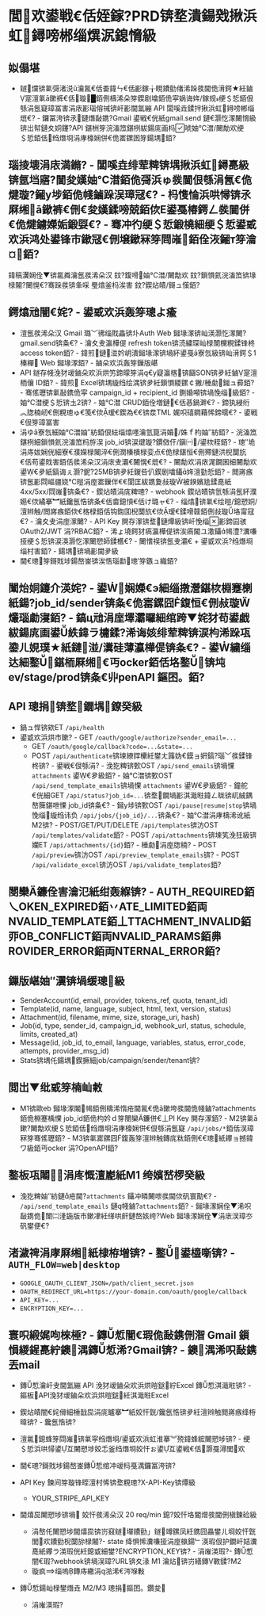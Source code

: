 ﻿ # 閭欢鍙戦€佸姪鎵?PRD锛堥潰鍚戣揪浜虹鐞嗙郴缁熼泦鎴愶級

 ## 姒傝堪
 - 鐩爣锛氭彁渚涚ǔ瀹氥€佸畨鍏ㄣ€佸彲鎵╁睍鐨勯偖浠跺彂閫佹湇鍔★紝鏀寔澶氭ā鏉裤€佸璇█銆侀檮浠朵笌鍥剧墖銆佹寜娲诲姩/鎵规绠＄悊銆佷綔涓氬寲璋冨害涓庡彲瑙傛祴锛屽彲閫氳繃 API 闆嗘垚鍒拌揪浜虹鐞嗙郴缁熴€? - 鑼冨洿锛氶鏈熸敮鎸?Gmail 鍙戦€侊紙gmail.send 鏈€灏忔潈闄愶級锛岀幇鏈夊姛鑳?API 鍖栦笌浣滀笟鍖栵紱鍚庣画杩唬妯℃澘/闄勪欢绠＄悊銆佸绉熸埛涓庨檺娴併€佹寚鏍囦笌鍚堣銆?
 ## 瑙掕壊涓庡満鏅? - 闆嗘垚绯荤粺锛堣揪浜虹鐞嗭級锛氬垱寤?閫夋嫨妯℃澘銆佹彁浜ゅ彂閫佷綔涓氥€佹煡璇?鎺у埗銆佹帴鏀跺洖璋冦€? - 杩愯惀浜哄憳锛氶厤缃ā鏉裤€侀€夋嫨鍒嗙兢銆佽Е鍙戞椿鍔ㄥ彂閫併€佹煡鐪嬫姤鍛娿€? - 骞冲彴绠＄悊鍛橈細绠＄悊鍙戜欢浜鸿处鍙锋巿鏉冦€侀壌鏉冧笌閰嶉銆佺洃鎺т笌瀹¤銆?
 鍏稿瀷娴佺▼锛氱粦瀹氬彂浠朵汉 鈫?鍑嗗妯℃澘/闄勪欢 鈫?鎻愪氦浣滀笟锛堟椂闂?闄愰€?骞跺彂锛夆啋 璺熻釜杩涘害 鈫?鍥炶皟/鎶ュ憡銆?
 ## 鍔熻兘闇€姹? - 鍙戜欢浜轰笌璁よ瘉
   - 澶氬彂浠朵汉 Gmail 璐﹀彿缁戝畾锛圤Auth Web 鎺堟潈锛屾渶灏忔潈闄?gmail.send锛夈€?   - 瀹夊叏瀛樺偍 refresh token锛涜繍琛屾椂闈欓粯鍒锋柊 access token銆?   - 鍏煎鏈湴妗岄潰鎺堟潈锛堝紑鍙戞ā寮忥級锛屾湇鍔＄榛樿 Web 鎺堟潈銆? - 鏀朵欢浜轰笌鏁版嵁
   - API 鐩存帴浼犲叆鏀朵欢浜烘竻鍗曚笌涓€у寲瀛楁锛圝SON锛夛紝鏀寔澶栭儴 ID銆?   - 鍏煎 Excel锛堣縼绉绘湡锛夛紝鎻愪緵鏍￠獙/棰勮鎺ュ彛銆?   - 骞傜瓑锛氭敮鎸佹寜 campaign_id + recipient_id 鍘婚噸锛堝悗缁級銆? - 妯℃澘绠＄悊锛圡2锛?   - 妯℃澘 CRUD銆佺増鏈€佸惎鍋溿€?   - 鍗犱綅绗︽牎楠屻€侀粯璁ゅ€笺€佽瑷€鍥為€€锛汬TML 娓呮礂鐧藉悕鍗曘€? - 鍙戦€佷笌璋冨害
   - 涓ゆā寮忥細妯℃澘妯″紡銆佷紶缁熻嚜瀹氫箟涓婚/姝ｆ枃妯″紡銆?   - 浣滀笟鍖栵細鎻愪氦浣滀笟杩斿洖 job_id锛涙煡璇?鏆傚仠/鎭㈠/鍙栨秷銆?   - 璁″垝涓庤妭娴侊細寮€濮嬫椂闂淬€侀潤榛樻椂娈点€佹椂鍖恒€侀殢鏈洪棿闅斻€佸苟鍙戝害銆佸彂浠朵汉涓庡叏灞€闄愰€熴€?   - 闄勪欢涓庡浘鐗囷細闄勪欢鍙€夛紙鎬诲ぇ灏?鈮?25MB锛夛紝鍐呰仈鍥剧墖鑷姩澶勭悊銆?   - 閲嶈瘯锛氬彲閰嶇疆娆℃暟涓庢寚鏁伴€€閬匡紱鎸夐敊璇被鍨嬪尯鍒嗭紙4xx/5xx/閰嶉锛夈€? - 鍥炶皟涓庣粺璁?   - webhook 鍥炶皟锛氫綔涓氬紑濮嬨€佽繘搴︼紙鑱氬悎锛夈€佸畬鎴愩€佸け璐ャ€?   - 缁熻锛氭€绘暟/鎴愬姛/澶辫触/閲嶈瘯銆佽€楁椂銆佸钩鍧囬棿闅斻€佽瑷€鍒嗗竷銆侀敊璇垎甯冦€? - 瀹夊叏涓庢潈闄?   - API Key 閴存潈锛堥鏈燂級锛屽悗缁彲鍗囩骇 OAuth2/JWT 涓?RBAC銆?   - 浠ょ墝鍔犲瘑瀛樺偍锛涘瘑閽ユ潵鑷幆澧?瀵嗛挜绠＄悊锛涙渶灏忔潈闄愬師鍒欍€?   - 闄愭祦锛氬叏灞€ + 鍙戜欢浜?绉熸埛缁村害銆? - 鍚堣锛堝彲閫夛級
   - 閫€璁笌鎶戝埗鍚嶅崟锛涘悎瑙勫璁′笌鏃ュ織銆?
 ## 闈炲姛鑳介渶姹? - 鍙娴嬫€э細缁撴瀯鍖栨棩蹇楋紙鍚?job_id/sender锛夈€佹寚鏍囧鍑恒€侀敊璇爜瑙勮寖銆? - 鎬ц兘涓庢墿灞曪細绾跨▼姹犲苟鍙戯紱鍚庣画鍙紩鍏ラ槦鍒?浠诲姟绯荤粺锛涙枃浠跺瓨鍌ㄦ娊璞★紙鏈湴/瀵硅薄瀛樺偍锛夈€? - 鍙繍缁达細鐜鍖栭厤缃€丏ocker銆佸垎鐜锛坉ev/stage/prod锛夈€丱penAPI 鏂囨。銆?
 ## API 璁捐锛堥鐗堣鐐癸級
 - 鍋ュ悍锛欸ET `/api/health`
 - 鍙戜欢浜烘巿鏉?   - GET `/oauth/google/authorize?sender_email=...`
   - GET `/oauth/google/callback?code=...&state=...`
   - POST `/api/authenticate`锛堜繚鐣欙紝鐢ㄤ簬妫€鏌ョ姸鎬?瑙﹀彂鍒锋柊锛? - 鍙戦€佷綔涓?   - 浼犵粺锛歅OST `/api/send_emails`锛堝惈 `attachments` 鍙€夛級銆?   - 妯℃澘锛歅OST `/api/send_template_emails`锛堝惈 `attachments` 鍙€夛級銆?   - 鐘舵€侊細GET `/api/status?job_id=...`锛堥鐗堝彲淇濈暀鍏ㄥ眬锛屼絾鍝嶅簲鍖呭惈 job_id锛夈€?   - 鎺у埗锛歅OST `/api/pause|resume|stop`锛堝悗缁縼绉讳负 `/api/jobs/{job_id}/...`锛夈€? - 妯℃澘涓庨檮浠讹紙M2锛?   - POST/GET/PUT/DELETE `/api/templates`锛汸OST `/api/templates/validate`銆?   - POST `/api/attachments`锛堜笂浼狅級锛孏ET `/api/attachments/{id}`銆? - 棰勮涓庢牎楠?   - POST `/api/preview`锛汸OST `/api/preview_template_emails`锛?   - POST `/api/validate_excel`锛汸OST `/api/validate_templates`銆?
 ## 閿欒鐮佺害瀹氾紙绀轰緥锛? - AUTH_REQUIRED銆乀OKEN_EXPIRED銆丷ATE_LIMITED銆両NVALID_TEMPLATE銆丄TTACHMENT_INVALID銆丣OB_CONFLICT銆両NVALID_PARAMS銆丳ROVIDER_ERROR銆両NTERNAL_ERROR銆?
 ## 鏁版嵁妯″瀷锛堝缓璁級
 - SenderAccount(id, email, provider, tokens_ref, quota, tenant_id)
 - Template(id, name, language, subject, html, text, version, status)
 - Attachment(id, filename, mime, size, storage_uri, hash)
 - Job(id, type, sender_id, campaign_id, webhook_url, status, schedule, limits, created_at)
 - Message(id, job_id, to_email, language, variables, status, error_code, attempts, provider_msg_id)
 - Stats锛堣仛鍚堣鍥撅細job/campaign/sender/tenant锛?
 ## 閲岀▼纰戜笌楠屾敹
 - M1锛歐eb 鎺堟潈闂幆銆侀檮浠惰疮閫氥€佹ā鏉垮彂閫佹帴鏀?attachments銆佹棩蹇楀惈 job_id銆佹枃妗ｄ笌閿欒鐮併€丄PI Key 閴存潈銆? - M2锛氭ā鏉?闄勪欢绠＄悊銆佸绉熸埛涓庨檺娴併€佷綔涓氬寲 `/api/jobs/*`銆佸洖璋冧笌骞傜瓑銆? - M3锛氭寚鏍囧鍑轰笌澶辫触鏄庣粏銆侀€€璁紙鑻ョ撼鍏ワ級銆丏ocker 涓?OpenAPI銆?
 ## 鐜板瓨闂涓庝慨澶嶏紙M1 绔嬪嵆椤癸級
 - 浼犵粺妯″紡鏈疮閫?`attachments` 鑷冲疄闄呭彂閫佽矾寰勩€? - `/api/send_template_emails` 鏈帴鏀?`attachments`銆? - 鎺堟潈娴佺▼浠呮敮鎸佹闈㈡湰鍦版巿鏉冿紝缂哄皯鏈嶅姟绔?Web 鎺堟潈娴佺▼涓庡洖璋冭矾鐢便€?
 ## 渚濊禆涓庨厤缃紙棣栫増锛? - 鐜鍙橀噺锛?   - `AUTH_FLOW=web|desktop`
   - `GOOGLE_OAUTH_CLIENT_JSON=/path/client_secret.json`
   - `OAUTH_REDIRECT_URL=https://your-domain.com/oauth/google/callback`
   - `API_KEY=...`
   - `ENCRYPTION_KEY=...`

 ## 寰呮緞娓呴棶棰? - 鏄惁闇€瑕佹敮鎸侀潪 Gmail 鎻愪緵鍟嗭紵鐭湡鏄惁浠?Gmail锛?   - 鐭湡浠呮敮鎸丟mail

 - 鏄惁瀹屽叏閫氳繃 API 浼犲叆鏀朵欢浜烘暟鎹紵Excel 鏄惁淇濈暀锛?   - 鏂板API浼犲叆鏀朵欢浜烘暟鎹紝淇濈暀Excel

 - 鍥炶皟闇€姹傦細棰戠巼涓庣矑搴︼紙姣忓皝/鑱氬悎锛夛紝澶辫触閲嶈瘯绛栫暐锛?   - 鑱氬悎锛?
 - 澶氱鎴蜂笌閰嶉锛氭寜绉熸埛/鍙戜欢浜虹淮搴︾殑鍏蜂綋闄愬埗锛?   - 绠＄悊浜哄憳鍙互闄愬埗姣忎釜绉熸埛姣忓ぉ鍙互鍙戦€佸灏戞潯閭欢

 - 閫€璁?鎶戝埗鍚嶅崟鏄惁绾冲叆杩戞湡鑼冨洿锛?


- API Key 鍊间笌璇锋眰澶村悕锛堥粯璁?X-API-Key锛燂級
  - YOUR_STRIPE_API_KEY
- 閫熺巼闄愬埗锛堝 姣忓彂浠朵汉 20 req/min 鎴?姣忓垎閽熷彂閫侀槇鍊硷級
  - 涓嶅仛闄愬埗閫熺巼锛岃窡鐩墠鐨勯」鐩竴鏍凤紝鎸囧畾鐢ㄦ埛姣忓皝閭欢鐨勯棿闅旀椂闂?- state 绛惧悕瀵嗛挜涓庢槸鍚﹂渶瑕佷护鐗屽姞瀵嗭紙鑻ラ渶瑕侊紝鎴戜細鐢?ENCRYPTION_KEY锛?  - 涓嶉渶瑕?- 鏄惁闇€瑕?webhook锛堝洖璋?URL锛夊湪 M1 瀹炶锛岃繕鏄斁鍒?M2
  - 璇疯缁嗚鏄庤繖涓湁浠€涔堢敤
- 鏄惁鍚屾椂鐢熸垚 M2/M3 璁捐鏂囨。鑽夋
  - 涓嶉渶瑕?

